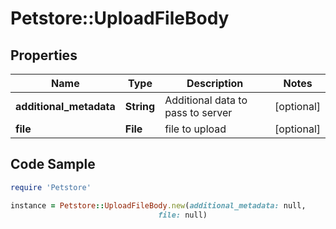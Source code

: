 # Petstore::UploadFileBody

## Properties

Name | Type | Description | Notes
------------ | ------------- | ------------- | -------------
**additional_metadata** | **String** | Additional data to pass to server | [optional] 
**file** | **File** | file to upload | [optional] 

## Code Sample

```ruby
require 'Petstore'

instance = Petstore::UploadFileBody.new(additional_metadata: null,
                                 file: null)
```


